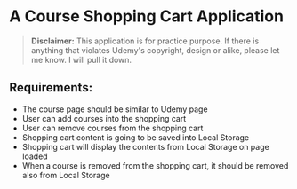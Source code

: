 # A Course Shopping Cart Application

> **Disclaimer:** This application is for practice purpose. If there is anything that violates Udemy's copyright, design or alike, please let me know. I will pull it down.

## Requirements:

- The course page should be similar to Udemy page
- User can add courses into the shopping cart
- User can remove courses from the shopping cart
- Shopping cart content is going to be saved into Local Storage
- Shopping cart will display the contents from Local Storage on page loaded
- When a course is removed from the shopping cart, it should be removed also from Local Storage
